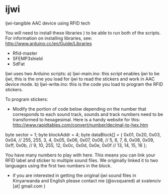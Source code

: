 # ijwi
ijwi-tangible AAC device using RFID tech

You will need to install these libraries ) to be able to run both of the scripts.
For information on installing libraries, see:
http://www.arduino.cc/en/Guide/Libraries
- Rfid-master
- SFEMP3shield
- SdFat

Ijwi uses two Arduino scripts:
a) Ijwi-main.ino: this script enables ijwi to be ijwi, this is the one
you load for ijwi to read the stickers and work in AAC device mode.
b) Ijwi-write.ino: this is the code you load to program the RFID
stickers.


To program stickers:
- Modify the portion of code below depending on the number that
corresponds to each sound track, sounds and track numbers need to be
transformed to hexagesimal. Here is a handy website for this:
http://www.rapidtables.com/convert/number/decimal-to-hex.htm


byte sector = 1;
byte blockAddr = 4;
byte dataBlock[] = {
0x01, 0x20, 0x03, 0x04, // 255, 255, 3, 4,
0x05, 0x06, 0x07, 0x08, // 5, 6, 7, 8,
0x08, 0x09, 0xff, 0x0b, // 9, 10, 255, 12,
0x0c, 0x0d, 0x0e, 0x0f // 13, 14, 15, 16
};

You have many numbers to play with here. This means you can link your RFID label and sticker to multiple sound files. We originally linked it to two languages using the first two numbers in the block. 

* if you are interested in getting the original ijwi sound files in Kinyarwanda and English please contact me (@svsquared) at svalenciv [at] gmail.com ) 

